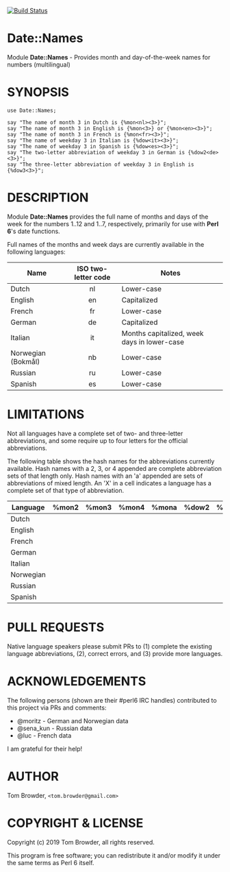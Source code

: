 [![Build Status](https://travis-ci.org/tbrowder/Date-Names-Perl6.svg?branch=master)](https://travis-ci.org/tbrowder/Date-Names-Perl6)

Date::Names
===========

Module **Date::Names** - Provides month and day-of-the-week names for numbers (multilingual)

SYNOPSIS
========

    use Date::Names;

    say "The name of month 3 in Dutch is {%mon<nl><3>}";
    say "The name of month 3 in English is {%mon<3>} or {%mon<en><3>}";
    say "The name of month 3 in French is {%mon<fr><3>}";
    say "The name of weekday 3 in Italian is {%dow<it><3>}";
    say "The name of weekday 3 in Spanish is {%dow<es><3>}";
    say "The two-letter abbreviation of weekday 3 in German is {%dow2<de><3>}";
    say "The three-letter abbreviation of weekday 3 in English is {%dow3<3>}";


DESCRIPTION
===========

Module **Date::Names** provides the full name of months and days of the week for
the numbers 1..12 and 1..7, respectively, primarily for use with
**Perl 6**'s date functions.

Full names of the months and week days are currently available in the
following languages:

  Name | ISO two-letter code | Notes
  ---  | :---:                 | ---
  Dutch   | nl | Lower-case
  English | en | Capitalized
  French  | fr | Lower-case
  German  | de | Capitalized
  Italian | it | Months capitalized, week days in lower-case
  Norwegian (Bokmål) | nb | Lower-case
  Russian | ru | Lower-case 
  Spanish | es | Lower-case

LIMITATIONS
===========

Not all languages have a complete set of two- and three-letter
abbreviations, and some require up to four letters for the
official abbreviations.

The following table shows the hash names for the abbreviations
currently available. Hash names with a 2, 3, or 4 appended are
complete abbreviation sets of that length only. 
Hash names with an 'a' appended are sets of abbreviations of mixed length.
An 'X' in a cell indicates a language has a complete set of that type
of abbreviation.

Language | %mon2 | %mon3 | %mon4 | %mona | %dow2 | %dow3 | %dow4 | %dowa
---      | :---: | :---: | :---: | :---: | :---: | :---: | :---: | :---:  
Dutch    |      |       |       |       |      |       |       |        
English  |      |       |       |       |      |       |       |        
French   |      |       |       |       |      |       |       |        
German   |      |       |       |       |      |       |       |        
Italian  |      |       |       |       |      |       |       |        
Norwegian|      |       |       |       |      |       |       |        
Russian  |      |       |       |       |      |       |       |        
Spanish  |      |       |       |       |      |       |       |        

PULL REQUESTS
=============

Native language speakers please submit PRs to (1) complete the
existing language abbreviations, (2), correct errors, and (3) provide
more languages.

ACKNOWLEDGEMENTS
================

The following persons (shown are their #perl6 IRC handles)
contributed to this project via PRs and comments:

+ @moritz - German and Norwegian data
+ @sena_kun - Russian data
+ @luc - French data

I am grateful for their help!

AUTHOR
======

Tom Browder, `<tom.browder@gmail.com> `

COPYRIGHT & LICENSE
===================

Copyright (c) 2019 Tom Browder, all rights reserved.

This program is free software; you can redistribute it and/or modify
it under the same terms as Perl 6 itself.
